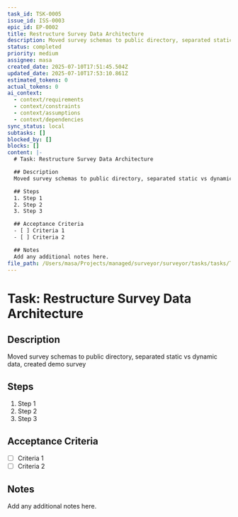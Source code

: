 ```yaml
---
task_id: TSK-0005
issue_id: ISS-0003
epic_id: EP-0002
title: Restructure Survey Data Architecture
description: Moved survey schemas to public directory, separated static vs dynamic data, created demo survey
status: completed
priority: medium
assignee: masa
created_date: 2025-07-10T17:51:45.504Z
updated_date: 2025-07-10T17:53:10.861Z
estimated_tokens: 0
actual_tokens: 0
ai_context:
  - context/requirements
  - context/constraints
  - context/assumptions
  - context/dependencies
sync_status: local
subtasks: []
blocked_by: []
blocks: []
content: |-
  # Task: Restructure Survey Data Architecture

  ## Description
  Moved survey schemas to public directory, separated static vs dynamic data, created demo survey

  ## Steps
  1. Step 1
  2. Step 2
  3. Step 3

  ## Acceptance Criteria
  - [ ] Criteria 1
  - [ ] Criteria 2

  ## Notes
  Add any additional notes here.
file_path: /Users/masa/Projects/managed/surveyor/surveyor/tasks/tasks/TSK-0005-restructure-survey-data-architecture.md
---
```


# Task: Restructure Survey Data Architecture

## Description
Moved survey schemas to public directory, separated static vs dynamic data, created demo survey

## Steps
1. Step 1
2. Step 2
3. Step 3

## Acceptance Criteria
- [ ] Criteria 1
- [ ] Criteria 2

## Notes
Add any additional notes here.
